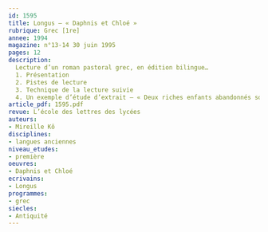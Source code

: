 ```yaml
---
id: 1595
title: Longus – « Daphnis et Chloé »
rubrique: Grec [1re]
annee: 1994
magazine: n°13-14 30 juin 1995
pages: 12
description: 
  Lecture d’un roman pastoral grec, en édition bilingue…
  1. Présentation
  2. Pistes de lecture
  3. Technique de la lecture suivie
  4. Un exemple d’étude d’extrait – « Deux riches enfants abandonnés sont protégés par les Nymphes »
article_pdf: 1595.pdf
revue: L’école des lettres des lycées
auteurs:
- Mireille Kô
disciplines:
- langues anciennes
niveau_etudes:
- première
oeuvres:
- Daphnis et Chloé
ecrivains:
- Longus
programmes:
- grec
siecles:
- Antiquité
---
```


